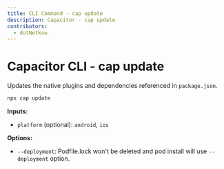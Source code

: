 ```yaml
---
title: CLI Command - cap update 
description: Capacitor - cap update
contributors:
  - dotNetkow
---
```


# Capacitor CLI - cap update

Updates the native plugins and dependencies referenced in `package.json`.

```bash
npx cap update
```

<strong>Inputs:</strong>
- `platform` (optional): `android`, `ios`

<strong>Options:</strong>
- `--deployment`: Podfile.lock won't be deleted and pod install will use `--deployment` option.
